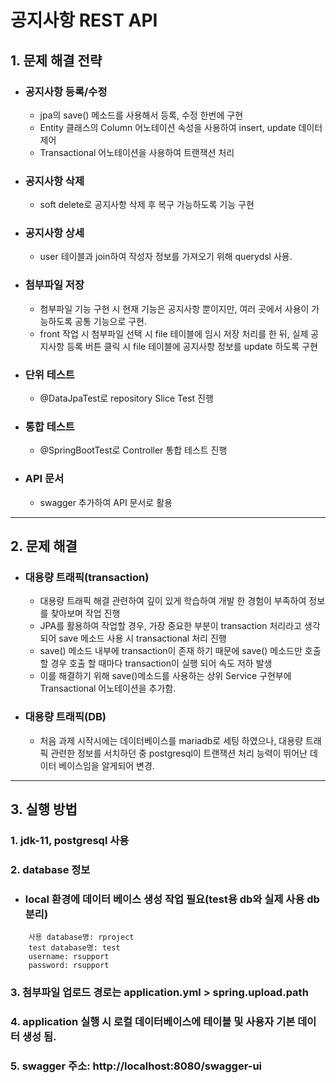 # 공지사항 REST API

## 1. 문제 해결 전략

- ### 공지사항 등록/수정
  
  - jpa의 save() 메소드를 사용해서 등록, 수정 한번에 구현
  - Entity 클래스의 Column 어노테이션 속성을 사용하여 insert, update 데이터 제어
  - Transactional 어노테이션을 사용하여 트랜잭션 처리
- ### 공지사항 삭제
  
    - soft delete로 공지사항 삭제 후 복구 가능하도록 기능 구현
- ### 공지사항 상세

    - user 테이블과 join하여 작성자 정보를 가져오기 위해 querydsl 사용.
- ### 첨부파일 저장

    - 첨부파일 기능 구현 시 현재 기능은 공지사항 뿐이지만, 여러 곳에서 사용이 가능하도록 공통 기능으로 구현.
    - front 작업 시 첨부파일 선택 시 file 테이블에 임시 저장 처리를 한 뒤, 실제 공지사항 등록 버튼 클릭 시 file 테이블에 공지사항 정보를 update 하도록 구현
- ### 단위 테스트

    - @DataJpaTest로 repository Slice Test 진행
- ### 통합 테스트

    - @SpringBootTest로 Controller 통합 테스트 진행
- ### API 문서
  
    - swagger 추가하여 API 문서로 활용

---

## 2. 문제 해결

- ### 대용량 트래픽(transaction)

    - 대용량 트래픽 해결 관련하여 깊이 있게 학습하여 개발 한 경험이 부족하여 정보를 찾아보며 작업 진행
    - JPA를 활용하여 작업할 경우, 가장 중요한 부분이 transaction 처리라고 생각 되어 save 메소드 사용 시 transactional 처리 진행
    - save() 메소드 내부에 transaction이 존재 하기 때문에 save() 메소드만 호출할 경우 호출 할 때마다 transaction이 실행 되어 속도 저하 발생
    - 이를 해결하기 위해 save()메소드를 사용하는 상위 Service 구현부에 Transactional 어노테이션을 추가함.
- ### 대용량 트래픽(DB)

    - 처음 과제 시작시에는 데이터베이스를 mariadb로 세팅 하였으나, 대용량 트래픽 관련한 정보를 서치하던 중 postgresql이 트랜잭션 처리 능력이 뛰어난 데이터 베이스임을 알게되어 변경.
----

## 3. 실행 방법
### 1. jdk-11, postgresql 사용
### 2. database 정보

- ### local 환경에 데이터 베이스 생성 작업 필요(test용 db와 실제 사용 db 분리)
````    
    사용 database명: rproject
    test database명: test
    username: rsupport
    password: rsupport
````
### 3. 첨부파일 업로드 경로는 application.yml > spring.upload.path
### 4. application 실행 시 로컬 데이터베이스에 테이블 및 사용자 기본 데이터 생성 됨.
### 5. swagger 주소: http://localhost:8080/swagger-ui